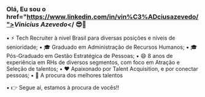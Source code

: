 ### Olá, Eu sou o href="https://www.linkedin.com/in/vin%C3%ADciusazevedo/"><i>Vinicius Azevedo</i></ 😎👋

▪ ⚡ Tech Recruiter à nivel Brasil para diversas posições e níveis de senioridade;
▪ 🎓 Graduado em Administração de Recursos Humanos;
▪ 🎓 Pós-Graduado em Gestão Estratégica de Pessoas;
▪ 😄 8 anos de experiência em RHs de diversos segmentos, com foco em Atração e Seleção de talentos;
▪ ❤️ Apaixonado por Talent Acquisition, e por conectar pessoas;
▪ 🔎 A procura dos melhores talentos

▪ 👉 Segue aí, estamos à procura de vocês!!
